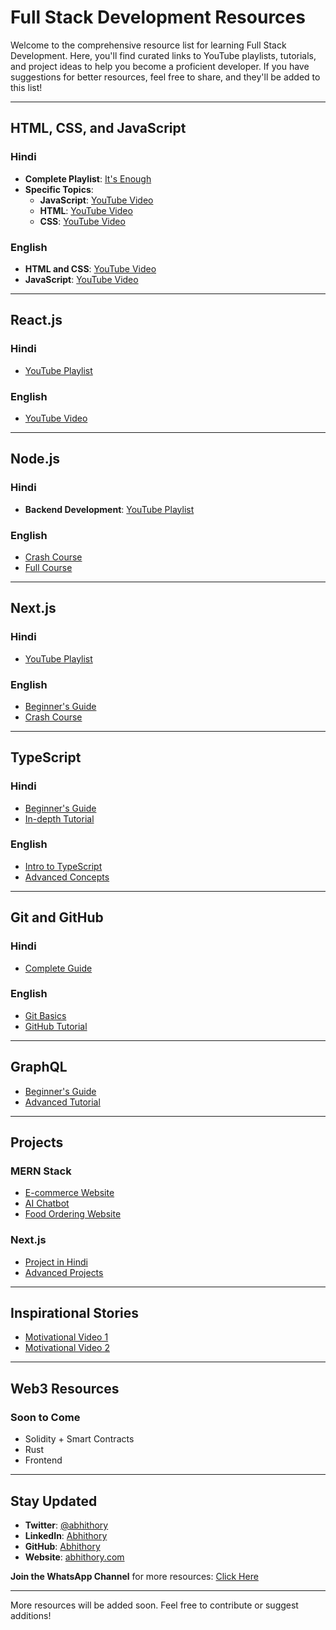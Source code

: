 # Full Stack Development Resources

Welcome to the comprehensive resource list for learning Full Stack Development. Here, you'll find curated links to YouTube playlists, tutorials, and project ideas to help you become a proficient developer. If you have suggestions for better resources, feel free to share, and they'll be added to this list!

---

## **HTML, CSS, and JavaScript**

### **Hindi**
- **Complete Playlist**: [It's Enough](https://www.youtube.com/playlist?list=PLu0W_9lII9agq5TrH9XLIKQvv0iaF2X3w)
- **Specific Topics**:
  - **JavaScript**: [YouTube Video](https://www.youtube.com/watch?v=sscX432bMZo)
  - **HTML**: [YouTube Video](https://www.youtube.com/watch?v=AXoanErUNE8)
  - **CSS**: [YouTube Video](https://www.youtube.com/watch?v=wTyyIGZwJg0)

### **English**
- **HTML and CSS**: [YouTube Video](https://www.youtube.com/watch?v=a_iQb1lnAEQ)
- **JavaScript**: [YouTube Video](https://youtu.be/jS4aFq5-91M?si=I1fjpDXnPCQ40Oew)

---

## **React.js**

### **Hindi**
- [YouTube Playlist](https://www.youtube.com/playlist?list=PLu71SKxNbfoDqgPchmvIsL4hTnJIrtige)

### **English**
- [YouTube Video](https://www.youtube.com/watch?v=Bvwq_S0n2pk)

---

## **Node.js**

### **Hindi**
- **Backend Development**: [YouTube Playlist](https://www.youtube.com/playlist?list=PLu71SKxNbfoBGh_8p_NS-ZAh6v7HhYqHW)

### **English**
- [Crash Course](https://www.youtube.com/watch?v=Oe421EPjeBE)
- [Full Course](https://www.youtube.com/watch?v=ekRpc5YgVZU&t=9239s)

---

## **Next.js**

### **Hindi**
- [YouTube Playlist](https://www.youtube.com/watch?v=AR6eQCi_Me4&list=PLu71SKxNbfoDWGIwaEwhTUR40AbH8qsTo&index=1)

### **English**
- [Beginner's Guide](https://www.youtube.com/watch?v=GowPe3iiqTs)
- [Crash Course](https://www.youtube.com/watch?v=mQnWCmVErnw)

---

## **TypeScript**

### **Hindi**
- [Beginner's Guide](https://www.youtube.com/watch?v=66_bET6sI20&t=164s)
- [In-depth Tutorial](https://www.youtube.com/watch?v=F5pjG-sP0c8)

### **English**
- [Intro to TypeScript](https://www.youtube.com/watch?v=zeCDuo74uzA)
- [Advanced Concepts](https://www.youtube.com/watch?v=30LWjhZzg50)

---

## **Git and GitHub**

### **Hindi**
- [Complete Guide](https://www.youtube.com/watch?v=TsSjgkfAeJ0&list=PLinedj3B30sCoLe5k0FWtFd-JykESyu6h)

### **English**
- [Git Basics](https://www.youtube.com/watch?v=zTjRZNkhiEU)
- [GitHub Tutorial](https://www.youtube.com/watch?v=CvUiKWv2-C0&t=40s)

---

## **GraphQL**
- [Beginner's Guide](https://www.youtube.com/watch?v=5199E50O7SI)
- [Advanced Tutorial](https://www.youtube.com/watch?v=BcLNfwF04Kw)

---

## **Projects**

### **MERN Stack**
- [E-commerce Website](https://www.youtube.com/watch?v=k4lHXIzCEkM&t=5433s)
- [AI Chatbot](https://www.youtube.com/watch?v=wrHTcjSZQ1Y)
- [Food Ordering Website](https://www.youtube.com/watch?v=ardeKHEN1j4&t=25541s)

### **Next.js**
- [Project in Hindi](https://www.youtube.com/watch?v=zLJoVRleOuc&t=12880s)
- [Advanced Projects](https://www.youtube.com/watch?v=o080tU3sd0k)

---

## **Inspirational Stories**
- [Motivational Video 1](https://www.youtube.com/watch?v=WR1ydijTx5E&t=83s)
- [Motivational Video 2](https://www.youtube.com/watch?v=Q8XaRjteZlc)

---

## **Web3 Resources**

### **Soon to Come**
- Solidity + Smart Contracts
- Rust
- Frontend

---

## **Stay Updated**
- **Twitter**: [@abhithory](https://twitter.com/abhithory)
- **LinkedIn**: [Abhithory](https://www.linkedin.com/in/abhithory/)
- **GitHub**: [Abhithory](https://github.com/abhithory)
- **Website**: [abhithory.com](https://www.abhithory.com/)

**Join the WhatsApp Channel** for more resources: [Click Here](https://www.whatsapp.com/channel/0029VaAAtHYDTkKAYXlQjn2y)

---

More resources will be added soon. Feel free to contribute or suggest additions!
